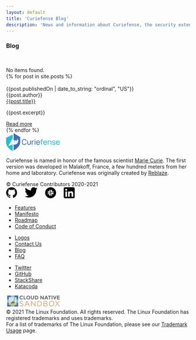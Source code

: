 ```yaml
---
layout: default
title: 'Curiefense Blog'
description: 'News and information about Curiefense, the security extension for Envoy'
---
```


<div class="wrapper">
    <div class="hero-nohome blog-posts">
      <div class="container w-container">
        <div class="row flex-vertical w-row">
          <div class="w-col w-col-9 w-col-stack">
            <div class="item-vertical first">
              <h3 class="heading-2">Blog</h3>
            </div>
          </div>
          <div class="no-paddings w-col w-col-3 w-col-stack">
            <div class="hero-image"></div>
          </div>
        </div>
      </div>
    </div>
    <div class="section blog-posts">
      <div class="container w-container">
        <div class="blog-box-first-wrapper w-dyn-list">
          <div role="list" class="blog-box-first w-dyn-items">
            <div role="listitem" class="blog-box w-dyn-item">
              <div class="blog-box-image"><img src="" loading="lazy" width="146" alt="" class="blog-box-img"></div>
              <div class="blog-box-sepparator"></div>
              <div class="blog-box-date"></div>
              <div class="blog-box-name"></div>
              <p class="paragraph blog-box-summary"></p>
            </div>
          </div>
          <div class="w-dyn-empty">
            <div>No items found.</div>
          </div>
        </div>
        <div class="w-dyn-list">
          <div role="list" class="blog-grid w-dyn-items">
          {% for post in site.posts %}
            <div role="listitem" class="blog-box w-dyn-item">
              <div class="blog-box-image">
                <a href="{{post.url}}" class="w-inline-block">
                  <img src="{{post.MainImage | default: post.thumbnail}}" loading="lazy" width="70" alt="" class="blog-box-img">
                </a>
              </div>
              <div class="blog-box-sepparator"></div>
              <div class="w-row">
                <div class="w-col w-col-6">
                  <div class="blog-box-date">{{post.publishedOn | date_to_string: "ordinal", "US"}}</div>
                </div>
                <div class="w-col w-col-6">
                  <div class="blog-box-date">{{post.author}}</div>
                </div>
              </div>
              <a href="{{post.url}}" class="w-inline-block">
                <div class="blog-box-name">{{post.title}}</div>
              </a>
              <p class="paragraph blog-box-summary">
                {{post.excerpt}}
              </p>
              <a href="{{post.url}}" class="button blog-box-button w-inline-block">
                <div class="text-block">Read more</div>
              </a>
            </div>
          {% endfor %}
          </div>
          <!-- <div class="w-dyn-empty">
            <div>No items found.</div>
          </div> -->
          <!-- <div class="w-pagination-wrapper blog-posts-pagination">
            <a href="#" class="w-pagination-previous"><svg class="w-pagination-previous-icon" height="12px" width="12px" xmlns="http://www.w3.org/2000/svg" viewbox="0 0 12 12" transform="translate(0, 1)">
                <path fill="none" stroke="currentColor" fill-rule="evenodd" d="M8 10L4 6l4-4"></path>
              </svg>
              <div class="w-inline-block">Previous</div>
            </a>
            <a href="#" class="w-pagination-next">
              <div class="w-inline-block">Next</div>
              <svg class="w-pagination-next-icon" height="12px" width="12px" xmlns="http://www.w3.org/2000/svg" viewbox="0 0 12 12" transform="translate(0, 1)">
                <path fill="none" stroke="currentColor" fill-rule="evenodd" d="M4 2l4 4-4 4"></path>
              </svg>
            </a>
          </div> -->
        </div>
      </div>
    </div>
    <div class="section footer">
      <div class="container w-container">
        <div class="w-row">
          <div class="w-col w-col-4"><img src="/images/curie-01.svg" width="147" alt="">
            <div class="footer-description">
              <p class="paragraph">Curiefense is named in honor of the famous scientist <a href="marie-curie" target="_blank">Marie Curie</a>. The first version was developed in Malakoff, France, a few hundred meters from her home and laboratory. Curiefense was originally created by <a href="https://www.reblaze.com/" target="_blank">Reblaze</a>.<br></p>
            </div>
            <div class="footer-copyright">© Curiefense Contributors 2020-2021</div>
            <div class="columns w-row">
              <div class="w-col w-col-2 w-col-small-3 w-col-tiny-3">
                <a href="https://github.com/curiefense" target="_blank" class="w-inline-block"><img src="/images/github.svg" loading="lazy" width="30" alt=""></a>
              </div>
              <div class="w-col w-col-2 w-col-small-3 w-col-tiny-3">
                <a href="https://twitter.com/curiefense" target="_blank" class="w-inline-block"><img src="/images/twitter.svg" loading="lazy" width="35" alt=""></a>
              </div>
              <div class="w-col w-col-2 w-col-small-3 w-col-tiny-3">
                <a href="https://join.slack.com/t/curiefense/shared_invite/zt-nc8lyrjo-JJoY2mwrqNOfkmoA6ycTHg" target="_blank" class="w-inline-block"><img src="/images/slack.svg" loading="lazy" width="30" alt=""></a>
              </div>
              <div class="w-col w-col-6 w-col-small-3 w-col-tiny-3">
                <a href="https://www.linkedin.com/company/curiefense" target="_blank" class="w-inline-block"><img src="/images/linkedin.svg" loading="lazy" width="30" alt=""></a>
              </div>
            </div>
          </div>
          <div class="w-col w-col-2"></div>
          <div class="w-col w-col-2">
            <ul role="list" class="footer-list">
              <li class="footer-list-item">
                <a href="features" class="footer-list-item-link">Features</a>
              </li>
              <li class="footer-list-item">
                <a href="manifesto" class="footer-list-item-link">Manifesto</a>
              </li>
              <li class="footer-list-item">
                <a href="https://github.com/curiefense/curiefense/blob/master/ROADMAP.md" target="_blank" class="footer-list-item-link">Roadmap</a>
              </li>
              <li class="footer-list-item">
                <a href="https://github.com/curiefense/curiefense/blob/master/CODE_OF_CONDUCT.md" target="_blank" class="footer-list-item-link">Code of Conduct</a>
              </li>
            </ul>
          </div>
          <div class="w-col w-col-2">
            <ul role="list" class="footer-list second">
              <li class="footer-list-item">
                <a href="https://github.com/cncf/artwork/blob/master/examples/sandbox.md#curiefense-logos" target="_blank" class="footer-list-item-link">Logos</a>
              </li>
              <li class="footer-list-item">
                <a href="contact-us" class="footer-list-item-link">Contact Us</a>
              </li>
              <li class="footer-list-item">
                <a href="blog" aria-current="page" class="footer-list-item-link w--current">Blog</a>
              </li>
              <li class="footer-list-item">
                <a href="faq" class="footer-list-item-link">FAQ</a>
              </li>
            </ul>
          </div>
          <div class="w-col w-col-2">
            <ul role="list" class="footer-list second">
              <li class="footer-list-item">
                <a href="https://twitter.com/curiefense" target="_blank" class="footer-list-item-link">Twitter</a>
              </li>
              <li class="footer-list-item">
                <a href="https://github.com/curiefense/curiefense" target="_blank" class="footer-list-item-link">GitHub</a>
              </li>
              <li class="footer-list-item">
                <a href="https://stackshare.io/curiefense/curiefense" target="_blank" class="footer-list-item-link">StackShare</a>
              </li>
              <li class="footer-list-item">
                <a href="https://www.katacoda.com/curiefense" target="_blank" class="footer-list-item-link">Katacoda</a>
              </li>
            </ul>
          </div>
        </div>
      </div>
      <div class="container-2 w-container">
        <a href="https://www.cncf.io/sandbox-projects/" target="_blank" class="w-inline-block"><img src="/images/cncf-sandbox-horizontal-color.svg" loading="lazy" width="150" alt="" class="image-8"></a>
      </div>
      <div class="w-container">
        <div class="text-block-4">© 2021 The Linux Foundation. All rights reserved. The Linux Foundation has registered trademarks and uses trademarks. <br>For a list of trademarks of The Linux Foundation, please see our <a href="https://www.linuxfoundation.org/en/trademark-usage/" target="_blank">Trademark Usage</a> page.</div>
      </div>
    </div>
  </div>
  <script src="https://d3e54v103j8qbb.cloudfront.net/js/jquery-3.5.1.min.dc5e7f18c8.js?site=5f906e60f009d620eb2024dd" type="text/javascript" integrity="sha256-9/aliU8dGd2tb6OSsuzixeV4y/faTqgFtohetphbbj0=" crossorigin="anonymous"></script>
  <script src="/js/curiefense.js" type="text/javascript"></script>
  <!-- [if lte IE 9]><script src="https://cdnjs.cloudflare.com/ajax/libs/placeholders/3.0.2/placeholders.min.js"></script><![endif] -->